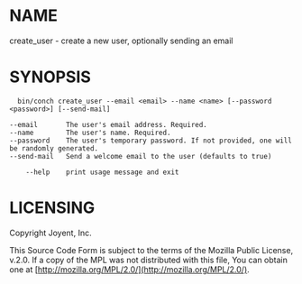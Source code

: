 # NAME

create\_user - create a new user, optionally sending an email

# SYNOPSIS

```
  bin/conch create_user --email <email> --name <name> [--password <password>] [--send-mail]

--email       The user's email address. Required.
--name        The user's name. Required.
--password    The user's temporary password. If not provided, one will be randomly generated.
--send-mail   Send a welcome email to the user (defaults to true)

    --help    print usage message and exit
```

# LICENSING

Copyright Joyent, Inc.

This Source Code Form is subject to the terms of the Mozilla Public License,
v.2.0. If a copy of the MPL was not distributed with this file, You can obtain
one at [http://mozilla.org/MPL/2.0/](http://mozilla.org/MPL/2.0/).
